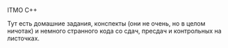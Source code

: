 ITMO C++

Тут есть домашние задания, конспекты (они не очень, но в целом ничотак) и немного странного кода со сдач, пресдач и контрольных на листочках.
